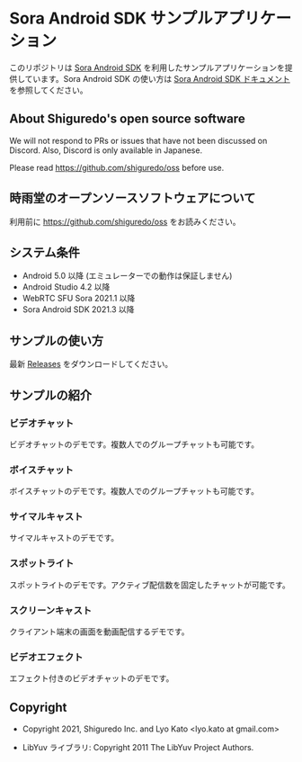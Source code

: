 # Sora Android SDK サンプルアプリケーション

このリポジトリは [Sora Android SDK](https://github.com/shiguredo/sora-android-sdk) を利用したサンプルアプリケーションを提供しています。Sora Android SDK の使い方は [Sora Android SDK ドキュメント](https://sora-android-sdk.shiguredo.jp/)を参照してください。

## About Shiguredo's open source software

We will not respond to PRs or issues that have not been discussed on Discord. Also, Discord is only available in Japanese.

Please read https://github.com/shiguredo/oss before use.

## 時雨堂のオープンソースソフトウェアについて

利用前に https://github.com/shiguredo/oss をお読みください。

## システム条件

- Android 5.0 以降 (エミュレーターでの動作は保証しません)
- Android Studio 4.2 以降
- WebRTC SFU Sora 2021.1 以降
- Sora Android SDK 2021.3 以降

## サンプルの使い方

最新 [Releases](https://github.com/shiguredo/sora-android-sdk-samples/releases) をダウンロードしてください。

## サンプルの紹介

### ビデオチャット

ビデオチャットのデモです。複数人でのグループチャットも可能です。

### ボイスチャット

ボイスチャットのデモです。複数人でのグループチャットも可能です。

### サイマルキャスト

サイマルキャストのデモです。

### スポットライト

スポットライトのデモです。アクティブ配信数を固定したチャットが可能です。

### スクリーンキャスト

クライアント端末の画面を動画配信するデモです。

### ビデオエフェクト

エフェクト付きのビデオチャットのデモです。

## Copyright

- Copyright 2021, Shiguredo Inc. and Lyo Kato <lyo.kato at gmail.com>

- LibYuv ライブラリ: Copyright 2011 The LibYuv Project Authors.
